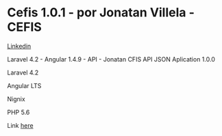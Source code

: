 # Cefis 1.0.1 - por Jonatan Villela - CEFIS
[Linkedin](https://www.linkedin.com/in/jo0natan/)

Laravel 4.2 - Angular 1.4.9 - API - Jonatan
CFIS API JSON Aplication 1.0.0

Laravel 4.2

Angular LTS

Nignix

PHP 5.6

Link [here](https://cefis.jntville.com.br)
                                                     

